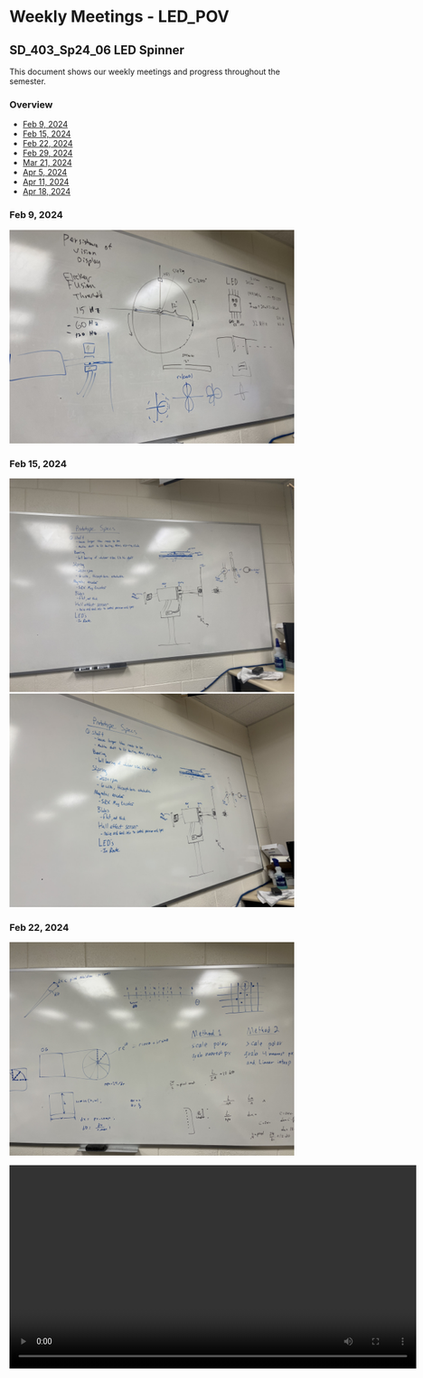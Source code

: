 # Weekly Meetings - LED_POV

## SD_403_Sp24_06 LED Spinner

This document shows our weekly meetings and progress throughout the semester.

### Overview

- [Feb 9, 2024](#feb-9-2024)
- [Feb 15, 2024](#feb-15-2024)
- [Feb 22, 2024](#feb-22-2024)
- [Feb 29, 2024](#feb-29-2024)
- [Mar 21, 2024](#mar-21-2024)
- [Apr 5, 2024](#apr-5-2024)
- [Apr 11, 2024](#apr-11-2024)
- [Apr 18, 2024](#apr-18-2024)

### Feb 9, 2024

![feb-9-2024-meeting](..\Media\Images\02_09_2024_Meeting.jpg)

### Feb 15, 2024

![feb-15-2024-meeting-1](..\Media\Images\02_15_2024_Meeting_1.jpg)
![feb-15-2024-meeting-2](..\Media\Images\02_15_2024_Meeting_2.jpg)

### Feb 22, 2024

![feb-22-2024-meeting](..\Media\Images\02_22_2024_Meeting.jpg)

<!-- ![matlab](..\Media\Videos\PXL_20240223_021548078.mp4) -->
<video src='..\Media\Videos\PXL_20240223_021548078.mp4' width=720>

### Feb 29, 2024

No Pictures from our meeting this week.

### Mar 21, 2024

![mar-21-2024-meeting](..\Media\Images\03_21_2024_Meeting.jpg)

### Apr 5, 2024

![apr-5-2024-meeting](..\Media\Images\04_05_2024_Meeting.jpg)

### Apr 11, 2024

![apr-11-2024-meeting-1](..\Media\Images\04_11_2024_Meeting_1.jpg)
![apr-11-2024-meeting-2](..\Media\Images\04_11_2024_Meeting_2.jpg)
![apr-11-2024-meeting-3](..\Media\Images\04_11_2024_Meeting_3.jpg)
![apr-11-2024-meeting-4](..\Media\Images\04_11_2024_Meeting_4.jpg)
![apr-11-2024-meeting-5](..\Media\Images\04_11_2024_Meeting_5.jpg)

### Apr 18, 2024

![Apr-18-2024-meeting-1](..\Media\Images\04_18_2024_Meeting_1.jpg)
![Apr-18-2024-meeting-2](..\Media\Images\04_18_2024_Meeting_2.jpg)
